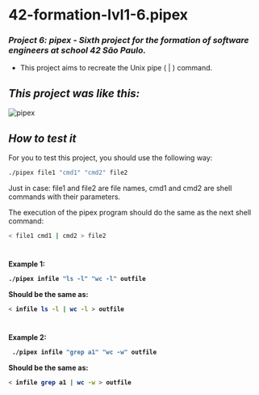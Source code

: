 # 42-formation-lvl1-6.pipex

### _Project 6: pipex - Sixth project for the formation of software engineers at school 42 São Paulo._

- This project aims to recreate the Unix pipe ( | ) command.

## _This project was like this:_

![pipex](https://user-images.githubusercontent.com/83036509/154865901-1208e1a5-4b7a-4e8c-aba1-f49e4a5d2133.gif)

## _How to test it_

For you to test this project, you should use the following way:

```bash
./pipex file1 "cmd1" "cmd2" file2
```
Just in case: file1 and file2 are file names, cmd1 and cmd2 are shell commands with their parameters.

The execution of the pipex program should do the same as the next shell command:

```bash
< file1 cmd1 | cmd2 > file2
```

<h1></h1>

<b>Example 1:<b>
```bash
./pipex infile "ls -l" "wc -l" outfile
```
<b>Should be the same as:<b>
```bash
< infile ls -l | wc -l > outfile
```

<h1></h1>

<b>Example 2:<b>
```bash
 ./pipex infile "grep a1" "wc -w" outfile
```
<b>Should be the same as:<b>
```bash
< infile grep a1 | wc -w > outfile
```

<!--
## _How i did (mandatory)_

-   []()
-   []()
-   []()
-   []()
-->
